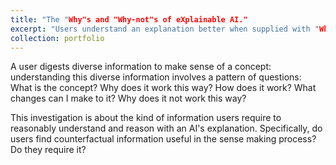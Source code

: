 ```yaml
---
title: "The "Why"s and "Why-not"s of eXplainable AI."
excerpt: "Users understand an explanation better when supplied with "Why" and "Why-not" reasoning. <br/><img src='/images/counterfactual.png'>"
collection: portfolio
---
```


A user digests diverse information to make sense of a concept: understanding this diverse information involves a pattern of questions: What is the concept? Why does it work this way? How does it work? What changes can I make to it? Why does it not work this way?

This investigation is about the kind of information users require to reasonably understand and reason with an AI's explanation. Specifically, do users find counterfactual information useful in the sense making process? Do they require it?
